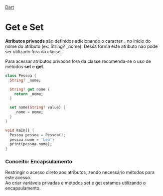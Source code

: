 [Dart](https://github.com/leofds/flutter-class/blob/master/dart/README.md)

# Get e Set

**Atributos privaods** são definidos adicionando o caracter _ no início do nome do atributo (ex: String? _nome). Dessa forma este atributo não pode ser utilizado fora da classe.

Para acessar atributos privados fora da classe recomenda-se o uso de métodos **set** e **get**.

```dart
class Pessoa {
  String? _nome;

  String? get nome {
    return _nome;
  }

  set nome(String? value) {
    _nome = nome;
  }
}
```

```dart
void main() {
  Pessoa pessoa = Pessoa();
  pessoa.nome = 'Leo';
  print(pessoa.nome);
}
```

### Conceito: Encapsulamento

Restringir o acesso direto aos atributos, sendo necessário métodos para este acesso. \
Ao criar variáveis privadas e métodos set e get estamos utilizando o encapsulamento.



